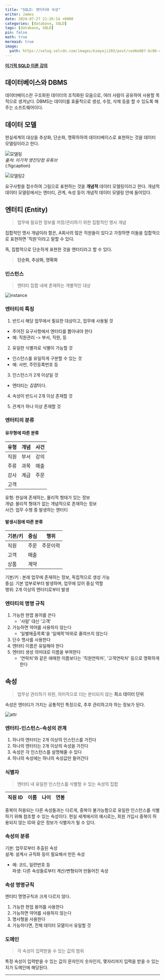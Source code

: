 ```yaml
---
title: "SQLD: 엔티티와 속성"
writer: James
date: 2024-07-27 21:26:14 +0900
categories: [database, SQLD]
tags: [database, SQLD]
pin: false
math: true
mermaid: true
image:
  path: https://velog.velcdn.com/images/kimyeji203/post/ced6e087-6c06-4d68-8d88-526b180ece64/image.png
---
```


[**이기적 SQLD 이론 강의**](https://www.youtube.com/watch?v=lxiEiAjp7d0&list=PL6i7rGeEmTvpLoDkB-kECcuD1zDt_gaPn)  

## 데이터베이스와 DBMS

데이터베이스란 구조화된 데이터의 조직화된 모음으로, 여러 사람이 공유하여 사용할 목적으로 생겨났다. DBMS는 데이터를 효율적으로 생성, 수정, 삭제 등을 할 수 있도록 해주는 소프트웨어이다.  

## 데이터 모델  

현실세계의 대상을 추상화, 단순화, 명확하하여 데이터베이스로 표현하는 것을 데이터 모델링이라고 한다.  

![모델링](https://janam.notion.site/image/https%3A%2F%2Fprod-files-secure.s3.us-west-2.amazonaws.com%2Fd6bf389f-51e5-4356-b4a7-6b4bd35c1d89%2F425e7293-df1c-4dc6-803c-2a1e2c45bfe5%2FUntitled.png?table=block&id=03f71ed1-60b0-4f07-aca7-67dad7f1f9d3&spaceId=d6bf389f-51e5-4356-b4a7-6b4bd35c1d89&width=1420&userId=&cache=v2)  
*출처: 이기적 영진닷컴 유튜브*  
{:figcaption}  

![모델링2](https://janam.notion.site/image/https%3A%2F%2Fprod-files-secure.s3.us-west-2.amazonaws.com%2Fd6bf389f-51e5-4356-b4a7-6b4bd35c1d89%2F384be51b-a757-4468-a680-f04c013e440b%2FUntitled.png?table=block&id=efd0881d-0716-4e8b-bb23-a01114004067&spaceId=d6bf389f-51e5-4356-b4a7-6b4bd35c1d89&width=2000&userId=&cache=v2)   

요구사항을 접수하여 그림으로 표현하는 것을 **개념적** 데이터 모델링이라고 한다. 개념적 데이터 모델링에서는 엔터티, 관계, 속성 등이 개념적 데이터 모델링 안에 들어있다.  

## 엔터티 (Entity)

> 업무에 필요한 정보를 저장/관리하기 위한 집합적인 명사 개념  

집합적인 명사 개념이라 함은, A회사의 많은 직원들이 있다고 가정하면 이들을 집합적으로 표현하면 '직원'이라고 말할 수 있다.  

즉, 집합적으로 단순하게 표현한 것을 엔터티라고 할 수 있다. 

> **단순화, 추상화, 명확화**  

### 인스턴스  

> 엔터티 집합 내에 존재하는 개별적인 대상  

![instance](https://janam.notion.site/image/https%3A%2F%2Fprod-files-secure.s3.us-west-2.amazonaws.com%2Fd6bf389f-51e5-4356-b4a7-6b4bd35c1d89%2F013ecfa3-2679-44fc-9e09-320d5ceea92c%2FUntitled.png?table=block&id=f701abd7-1f85-4164-b5eb-5679fa4feb79&spaceId=d6bf389f-51e5-4356-b4a7-6b4bd35c1d89&width=1740&userId=&cache=v2)  

### 엔터티의 특징 

1. 반드시 해당 업무에서 필요한 대상이고, 업무에 사용될 것   
- 주어진 요구사항에서 엔터티를 뽑아내야 한다  
- 예: 직원관리 -> 부서, 직원, 등   

2. 유일한 식별자로 식별이 가능할 것  
- 인스턴스를 유일하게 구분할 수 있는 것  
- 예: 사번, 주민등록번호 등  

3. 인스턴스가 2개 이상일 것  
- 엔터티는 *집합*이다.  

4. 속성이 반드시 2개 이상 존재할 것  

5. 관계가 하나 이상 존재할 것  

### 엔터티의 분류  

#### 유무형에 따른 분류  

| 유형 | 개념 | 사건 |  
| --- |--- |--- |
| 직원 | 부서 | 강의 |
| 주류 | 과목 | 매출 |
| 강사 | 계급 | 주문 |
| 고객 | | |

유형: 현실에 존재하는, 물리적 형태가 있는 정보  
개념: 물리적 형태가 없는 개념적으로 존재하는 정보  
사건: 업무 수행 중 발생하는 엔터티  

#### 발생시점에 따른 분류  

| 기본/키 | 중심 | 행위 | 
| --- | --- | --- |
|직원 | 주문 | 주문이력 | 
|고객 | 매출 | |
|상품 | 계약 | |

기본/키 : 본래 업무에 존재하는 정보, 독립적으로 생성 가능  
중심: 기본 업부로부터 발생하며, 업무에 있어 중심 역할  
행위: 2개 이상의 엔터티로부터 발생  

### 엔터티의 명명 규칙  

1. 가능한 현엽 용어를 쓴다  
   - '사람' 대신 '고객' 
2. 가능하면 약어를 사용하지 않는다  
   - '일별매출목록'을 '일매목'따위로 줄여쓰지 않는다  
3. 단수 명사를 사용한다  
4. 엔터티 이름은 유일해야 한다  
5. 엔터티 생성 의미대로 이름을 부여한다  
   - '연락처'와 같은 애매한 이름보다는 '직원연락처', '고객연락처' 등으로 명확하게 한다  

## 속성  

> 업무상 관리하기 위한, 의미적으로 더는 분리되지 않는 **최소 데이터 단위**  

속성은 엔터티가 가지는 공통적인 특징으로, 추후 관리하고자 하는 정보가 된다.  

![attr](https://janam.notion.site/image/https%3A%2F%2Fprod-files-secure.s3.us-west-2.amazonaws.com%2Fd6bf389f-51e5-4356-b4a7-6b4bd35c1d89%2F5552f551-0225-4d75-a6e4-c526afc7a1ba%2FUntitled.png?table=block&id=fd234486-3130-48bf-8169-4ddb04d7fc4a&spaceId=d6bf389f-51e5-4356-b4a7-6b4bd35c1d89&width=1180&userId=&cache=v2)  

### 엔터티-인스턴스-속성의 관계  

1. 하나의 엔터티는 2개 이상의 인스턴스를 가진다  
2. 하나의 엔터티는 2개 이상의 속성을 가진다  
3. 속성은 각 인스턴스를 설명해줄 수 있다  
4. 하나의 속성에는 하나의 속성값만 들어간다  

### 식별자  

> 엔터티 내 유일한 인스턴스를 식별할 수 있는 속성의 집합  

| 직원 ID | 이름 | 나이 | 연봉 | 
| --- | --- | --- | --- |

중복이 허용되는 다른 속성들과는 다르게, 중복이 불가능함으로 유일한 인스턴스를 식별하기 위해 참조할 수 있는 속성이다. 현실 세계에서의 예시로는, 회원 가입시 중복이 허용되지 않는 ID와 같은 정보가 식별자가 될 수 있다.  

### 속성의 분류  

기본: 업무로부터 추출된 속성  
설계: 설계시 규칙화 등이 필요해서 만든 속성  
- 예: 코드, 일련번호 등  
파생: 다른 속성들로부터 계산/변형되어 만들어진 속성  

### 속성 명명규칙  

엔터티 명명규칙과 크게 다르지 않다.  

1. 가능한 현업 용어를 사용한다  
2. 가능하면 약어를 사용하지 않는다  
3. 명사형을 사용한다  
4. 가능하다면, 전체 데이터 모델이서 유일할 것 

### 도메인  

> 각 속성이 입력받을 수 있는 값의 범위  

특정 속성이 입력받을 수 있는 값이 문자인지 숫자인지, 몇자리까지 입력을 받을 수 있는지가 도메인에 해당된다.  

<hr>  

